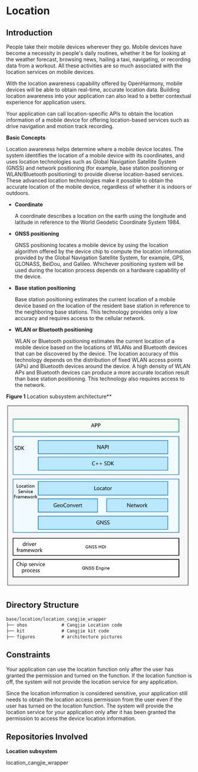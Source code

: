 # Location

## Introduction

People take their mobile devices wherever they go. Mobile devices have become a necessity in people's daily routines, whether it be for looking at the weather forecast, browsing news, hailing a taxi, navigating, or recording data from a workout. All these activities are so much associated with the location services on mobile devices.

With the location awareness capability offered by OpenHarmony, mobile devices will be able to obtain real-time, accurate location data. Building location awareness into your application can also lead to a better contextual experience for application users.

Your application can call location-specific APIs to obtain the location information of a mobile device for offering location-based services such as drive navigation and motion track recording.

**Basic Concepts**

Location awareness helps determine where a mobile device locates. The system identifies the location of a mobile device with its coordinates, and uses location technologies such as Global Navigation Satellite System (GNSS) and network positioning (for example, base station positioning or WLAN/Bluetooth positioning) to provide diverse location-based services. These advanced location technologies make it possible to obtain the accurate location of the mobile device, regardless of whether it is indoors or outdoors.

-   **Coordinate**

    A coordinate describes a location on the earth using the longitude and latitude in reference to the World Geodetic Coordinate System 1984.

-   **GNSS positioning**

    GNSS positioning locates a mobile device by using the location algorithm offered by the device chip to compute the location information provided by the Global Navigation Satellite System, for example, GPS, GLONASS, BeiDou, and Galileo. Whichever positioning system will be used during the location process depends on a hardware capability of the device.

-   **Base station positioning**

    Base station positioning estimates the current location of a mobile device based on the location of the resident base station in reference to the neighboring base stations. This technology provides only a low accuracy and requires access to the cellular network.

-   **WLAN or Bluetooth positioning**

    WLAN or Bluetooth positioning estimates the current location of a mobile device based on the locations of WLANs and Bluetooth devices that can be discovered by the device. The location accuracy of this technology depends on the distribution of fixed WLAN access points (APs) and Bluetooth devices around the device. A high density of WLAN APs and Bluetooth devices can produce a more accurate location result than base station positioning. This technology also requires access to the network.

**Figure 1** Location subsystem architecture**  

![](figures/location_En-1.png)

## Directory Structure

```
base/location/location_cangjie_wrapper
├── ohos             # Cangjie Location code
├── kit              # Cangjie kit code
├── figures          # architecture pictures
```

## Constraints

Your application can use the location function only after the user has granted the permission and turned on the function. If the location function is off, the system will not provide the location service for any application.

Since the location information is considered sensitive, your application still needs to obtain the location access permission from the user even if the user has turned on the location function. The system will provide the location service for your application only after it has been granted the permission to access the device location information.

## Repositories Involved

**Location subsystem**

location_cangjie_wrapper
